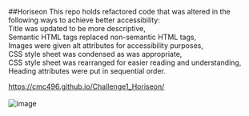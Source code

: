 ##Horiseon
This repo holds refactored code that was altered in the following ways to achieve better accessibility:</br>
Title was updated to be more descriptive,</br>
Semantic HTML tags replaced non-semantic HTML tags,</br>
Images were given alt attributes for accessibility purposes,</br>
CSS style sheet was condensed as was appropriate,</br>
CSS style sheet was rearranged for easier reading and understanding,</br>
Heading attributes were put in sequential order.</br>

https://cmc496.github.io/Challenge1_Horiseon/
</br></br>
![image](https://user-images.githubusercontent.com/99096273/168452579-4f8b26bf-450c-4886-a2cf-4aefc1cbe091.png)






